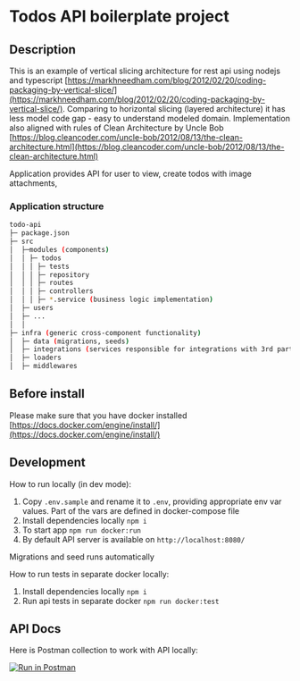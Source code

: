 # Todos API boilerplate project

## Description

This is an example of vertical slicing architecture for rest api using nodejs and typescript [https://markhneedham.com/blog/2012/02/20/coding-packaging-by-vertical-slice/](https://markhneedham.com/blog/2012/02/20/coding-packaging-by-vertical-slice/). Comparing to horizontal slicing (layered architecture) it has less model code gap - easy to understand modeled domain. Implementation also aligned with rules of Clean Architecture by Uncle Bob [https://blog.cleancoder.com/uncle-bob/2012/08/13/the-clean-architecture.html](https://blog.cleancoder.com/uncle-bob/2012/08/13/the-clean-architecture.html)

Application provides API for user to view, create todos with image attachments,

### Application structure

```bash
todo-api
├─ package.json
├─ src
│  ├─modules (components)
│  │ ├─ todos
│  │ │ ├─ tests
│  │ │ ├─ repository
│  │ │ ├─ routes
│  │ │ ├─ controllers
│  │ │ ├─ *.service (business logic implementation)
│  ├─ users
│  ├─ ...
│  │
├─ infra (generic cross-component functionality)
│  ├─ data (migrations, seeds)
│  ├─ integrations (services responsible for integrations with 3rd party services - belong to repository layer)
│  ├─ loaders
│  ├─ middlewares
```

## Before install

Please make sure that you have docker installed [https://docs.docker.com/engine/install/](https://docs.docker.com/engine/install/)

## Development

How to run locally (in dev mode):

1. Copy `.env.sample` and rename it to `.env`, providing appropriate env var values. Part of the vars are defined in docker-compose file
2. Install dependencies locally `npm i`
3. To start app
   `npm run docker:run`
4. By default API server is available on `http://localhost:8080/`

Migrations and seed runs automatically

How to run tests in separate docker locally:

1. Install dependencies locally `npm i`
2. Run api tests in separate docker `npm run docker:test`

## API Docs

Here is Postman collection to work with API locally:

[![Run in Postman](https://run.pstmn.io/button.svg)](https://www.getpostman.com/collections/f59aee4039af3634b7e7)
